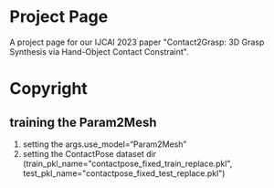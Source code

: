 # Project Page

A project page for our IJCAI 2023 paper "Contact2Grasp: 3D Grasp Synthesis via Hand-Object Contact Constraint".

# Copyright

## training the Param2Mesh
1. setting the args.use_model=“Param2Mesh”
2. setting the ContactPose dataset dir (train_pkl_name="contactpose_fixed_train_replace.pkl", test_pkl_name="contactpose_fixed_test_replace.pkl")
